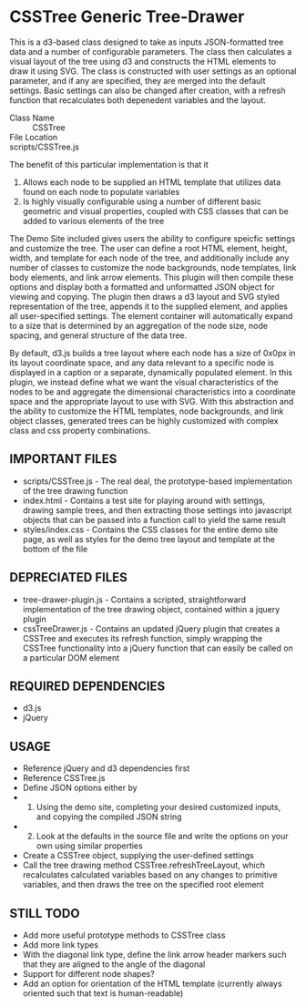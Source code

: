 CSSTree Generic Tree-Drawer
===================
This is a d3-based class designed to take as inputs JSON-formatted tree data and a number of configurable parameters. The class then calculates a visual layout of the tree using d3 and constructs the HTML elements to draw it using SVG. The class is constructed with user settings as an optional parameter, and if any are specified, they are merged into the default settings. Basic settings can also be changed after creation, with a refresh function that recalculates both depenedent variables and the layout.

<dl>
<dt>Class Name</dt>
<dd>CSSTree</dd>
<dt>File Location</dt>
<dt>scripts/CSSTree.js</dt>
</dl>

The benefit of this particular implementation is that it

1.  Allows each node to be supplied an HTML template that utilizes data found on each node to populate variables
2.  Is highly visually configurable using a number of different basic geometric and visual properties, coupled with CSS classes that can be added to various elements of the tree

The Demo Site included gives users the ability to configure speicfic settings and customize the tree. The user can define a root HTML element, height, width, and template for each node of the tree, and additionally include any number of classes to customize the node backgrounds, node templates, link body elements, and link arrow elements. This plugin will then compile these options and display both a formatted and unformatted JSON object for viewing and copying. The plugin then draws a d3 layout and SVG styled representation of the tree, appends it to the supplied element, and applies all user-specified settings. The element container will automatically expand to a size that is determined by an aggregation of the node size, node spacing, and general structure of the data tree. 

By default, d3.js builds a tree layout where each node has a size of 0x0px in its layout coordinate space, and any data relevant to a specific node is displayed in a caption or a separate, dynamically populated element. In this plugin, we instead define what we want the visual characteristics of the nodes to be and aggregate the dimensional characteristics into a coordinate space and the appropriate layout to use with SVG. With this abstraction and the ability to customize the HTML templates, node backgrounds, and link object classes, generated trees can be highly customized with complex class and css property combinations.

IMPORTANT FILES
---------------
* scripts/CSSTree.js - The real deal, the prototype-based implementation of the tree drawing function
* index.html - Contains a test site for playing around with settings, drawing sample trees, and then extracting those settings into javascript objects that can be passed into a function call to yield the same result
* styles/index.css - Contains the CSS classes for the entire demo site page, as well as styles for the demo tree layout and template at the bottom of the file

DEPRECIATED FILES
-----------------
* tree-drawer-plugin.js - Contains a scripted, straightforward implementation of the tree drawing object, contained within a jquery plugin
* cssTreeDrawer.js - Contains an updated jQuery plugin that creates a CSSTree and executes its refresh function, simply wrapping the CSSTree functionality into a jQuery function that can easily be called on a particular DOM element


REQUIRED DEPENDENCIES
---------------------
* d3.js
* jQuery

USAGE
-----
* Reference jQuery and d3 dependencies first
* Reference CSSTree.js
* Define JSON options either by 
* 1. Using the demo site, completing your desired customized inputs, and copying the compiled JSON string
* 2. Look at the defaults in the source file and write the options on your own using similar properties
* Create a CSSTree object, supplying the user-defined settings
* Call the tree drawing method CSSTree.refreshTreeLayout, which recalculates calculated variables based on any changes to primitive variables, and then draws the tree on the specified root element

STILL TODO
------------
* Add more useful prototype methods to CSSTree class
* Add more link types
* With the diagonal link type, define the link arrow header markers such that they are aligned to the angle of the diagonal
* Support for different node shapes?
* Add an option for orientation of the HTML template (currently always oriented such that text is human-readable)
